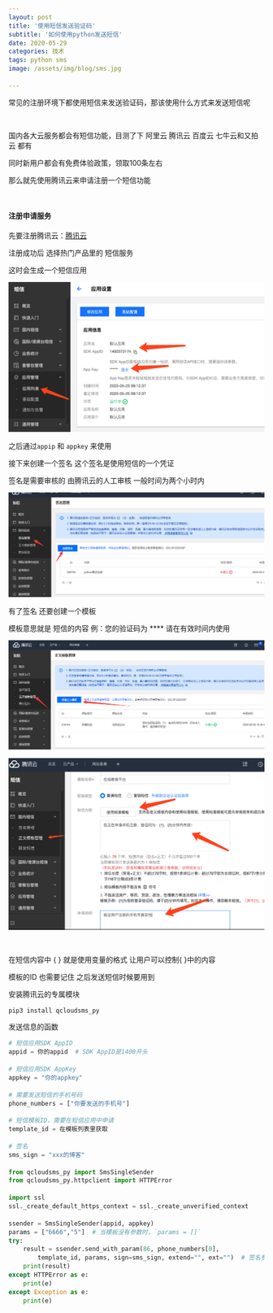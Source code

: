 ```yaml
---
layout: post
title: '使用短信发送验证码'
subtitle: '如何使用python发送短信'
date: 2020-05-29
categories: 技术
tags: python sms
image: /assets/img/blog/sms.jpg

---
```


常见的注册环境下都使用短信来发送验证码，那该使用什么方式来发送短信呢  

<br/>

国内各大云服务都会有短信功能，目测了下 阿里云 腾讯云 百度云 七牛云和又拍云 都有<br/>

同时新用户都会有免费体验政策，领取100条左右

那么就先使用腾讯云来申请注册一个短信功能  

<br/>

#### 注册申请服务 

先要注册腾讯云：[腾讯云](https://cloud.tencent.com)

注册成功后 选择热门产品里的 短信服务

这时会生成一个短信应用

![应用](/assets/img/send_sms/应用.png)<br/>

之后通过```appip``` 和 ```appkey``` 来使用

接下来创建一个签名 这个签名是使用短信的一个凭证

签名是需要审核的 由腾讯云的人工审核  一般时间为两个小时内

![创建签名](/assets/img/send_sms/创建签名.png)<br/>

有了签名 还要创建一个模板

模板意思就是 短信的内容 例：您的验证码为 ****  请在有效时间内使用

![创建模板](/assets/img/send_sms/创建模板.png)

![模板配置](/assets/img/send_sms/模板配置.png)

<br/>

在短信内容中 { } 就是使用变量的格式 让用户可以控制{ }中的内容

模板的ID 也需要记住 之后发送短信时候要用到

 安装腾讯云的专属模块

```python
pip3 install qcloudsms_py
```

  发送信息的函数

```python
# 短信应用SDK AppID
appid = 你的appid  # SDK AppID是1400开头

# 短信应用SDK AppKey
appkey = "你的appkey"

# 需要发送短信的手机号码
phone_numbers = ["你要发送的手机号"]

# 短信模板ID，需要在短信应用中申请
template_id = 在模板列表里获取  

# 签名
sms_sign = "xxx的博客"

from qcloudsms_py import SmsSingleSender
from qcloudsms_py.httpclient import HTTPError

import ssl
ssl._create_default_https_context = ssl._create_unverified_context

ssender = SmsSingleSender(appid, appkey)
params = ["6666","5"]  # 当模板没有参数时，`params = []`
try:
    result = ssender.send_with_param(86, phone_numbers[0],
        template_id, params, sign=sms_sign, extend="", ext="")  # 签名参数不允许为空串
    print(result)
except HTTPError as e:
    print(e)
except Exception as e:
    print(e)
```

